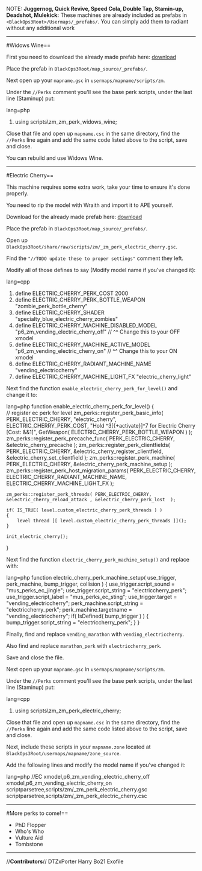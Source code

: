 NOTE: **Juggernog, Quick Revive, Speed Cola, Double Tap, Stamin-up, Deadshot, Mulekick:** These machines are already included as prefabs in `<BlackOps3Root>/Usermaps/_prefabs/`. You can simply add them to radiant without any additional work

---

#Widows Wine==

First you need to download the already made prefab here: [download](https://mega.nz/#!1RAUQJIT!mPuMmkYN7zjAGBweBIroIedzt3WLoLtsq8EjOMuoicc)

Place the prefab in `BlackOps3Root/map_source/_prefabs/`.

Next open up your `mapname.gsc` in `usermaps/mapname/scripts/zm`.

Under the `//Perks` comment you'll see the base perk scripts, under the last line (Staminup) put:


lang=php
1. using scripts\zm\_zm_perk_widows_wine;


Close that file and open up `mapname.csc` in the same directory, find the `//Perks` line again and add the same code listed above to the script, save and close.

You can rebuild and use Widows Wine.

---

#Electric Cherry==

This machine requires some extra work, take your time to ensure it's done properly.

You need to rip the model with Wraith and import it to APE yourself.

Download for the already made prefab here: [download](https://mega.nz/#!Ud5DWBiZ!rqAOjEk1EJH7sr827jBZy3Ph6dkjzOD5FeaGU94VCM8)

Place the prefab in `BlackOps3Root/map_source/_prefabs/`.

Open up `BlackOps3Root/share/raw/scripts/zm/_zm_perk_electric_cherry.gsc`.

Find the `"//TODO update these to proper settings"` comment they left.

Modify all of those defines to say (Modify model name if you've changed it):


lang=cpp
1. define ELECTRIC_CHERRY_PERK_COST                   2000
2. define ELECTRIC_CHERRY_PERK_BOTTLE_WEAPON          "zombie_perk_bottle_cherry"
3. define ELECTRIC_CHERRY_SHADER                      "specialty_blue_electric_cherry_zombies"
4. define ELECTRIC_CHERRY_MACHINE_DISABLED_MODEL      "p6_zm_vending_electric_cherry_off" 
//                                                   ^^ Change this to your OFF xmodel
1. define ELECTRIC_CHERRY_MACHINE_ACTIVE_MODEL        "p6_zm_vending_electric_cherry_on" 
//                                                   ^^ Change this to your ON xmodel
1. define ELECTRIC_CHERRY_RADIANT_MACHINE_NAME        "vending_electriccherry"
2. define ELECTRIC_CHERRY_MACHINE_LIGHT_FX            "electric_cherry_light" 


Next find the function `enable_electric_cherry_perk_for_level()` and change it to:

lang=php
function enable_electric_cherry_perk_for_level()
{	
	// register ec perk for level
	zm_perks::register_perk_basic_info( PERK_ELECTRIC_CHERRY, "electric_cherry", ELECTRIC_CHERRY_PERK_COST, "Hold ^3[{+activate}]^7 for Electric Cherry [Cost: &&1]", GetWeapon( ELECTRIC_CHERRY_PERK_BOTTLE_WEAPON ) );
	zm_perks::register_perk_precache_func( PERK_ELECTRIC_CHERRY, &electric_cherry_precache );
	zm_perks::register_perk_clientfields( PERK_ELECTRIC_CHERRY, &electric_cherry_register_clientfield, &electric_cherry_set_clientfield );
	zm_perks::register_perk_machine( PERK_ELECTRIC_CHERRY, &electric_cherry_perk_machine_setup );
	zm_perks::register_perk_host_migration_params( PERK_ELECTRIC_CHERRY, ELECTRIC_CHERRY_RADIANT_MACHINE_NAME, ELECTRIC_CHERRY_MACHINE_LIGHT_FX );
	
	zm_perks::register_perk_threads( PERK_ELECTRIC_CHERRY, &electric_cherry_reload_attack , &electric_cherry_perk_lost  );
	
	if( IS_TRUE( level.custom_electric_cherry_perk_threads ) )
	{
		level thread [[ level.custom_electric_cherry_perk_threads ]]();
	}

	init_electric_cherry();
}


Next find the function `electric_cherry_perk_machine_setup()` and replace with:


lang=php
function electric_cherry_perk_machine_setup( use_trigger, perk_machine, bump_trigger, collision )
{
	use_trigger.script_sound = "mus_perks_ec_jingle";
	use_trigger.script_string = "electriccherry_perk";
	use_trigger.script_label = "mus_perks_ec_sting";
	use_trigger.target = "vending_electriccherry";
	perk_machine.script_string = "electriccherry_perk";
	perk_machine.targetname = "vending_electriccherry";
	if( IsDefined( bump_trigger ) )
	{
		bump_trigger.script_string = "electriccherry_perk";
	}
}


Finally, find and replace `vending_marathon` with `vending_electriccherry`.

Also find and replace `marathon_perk` with `electriccherry_perk`.

Save and close the file.

Next open up your `mapname.gsc` in `usermaps/mapname/scripts/zm`.

Under the `//Perks` comment you'll see the base perk scripts, under the last line (Staminup) put:


lang=cpp
1. using scripts\zm\_zm_perk_electric_cherry;


Close that file and open up `mapname.csc` in the same directory, find the `//Perks` line again and add the same code listed above to the script, save and close.

Next, include these scripts in your `mapname.zone` located at `BlackOps3Root/usermaps/mapname/zone_source`.

Add the following lines and modify the model name if you've changed it:


lang=php
//EC
xmodel,p6_zm_vending_electric_cherry_off
xmodel,p6_zm_vending_electric_cherry_on
scriptparsetree,scripts/zm/_zm_perk_electric_cherry.gsc
scriptparsetree,scripts/zm/_zm_perk_electric_cherry.csc


---

#More perks to come!==
- PhD Flopper
- Who's Who
- Vulture Aid
- Tombstone

---

//**Contributors**//
DTZxPorter
Harry Bo21
Exofile